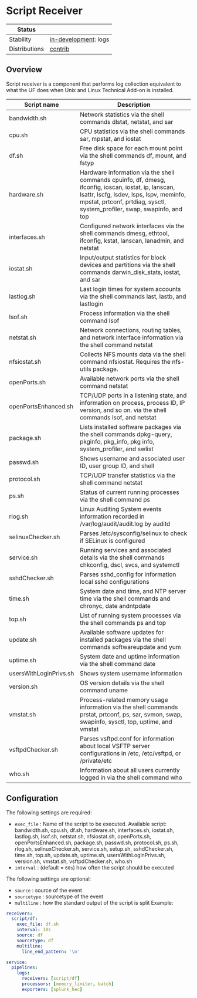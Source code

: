 # Script Receiver

<!-- status autogenerated section -->
| Status        |                        |
| ------------- |------------------------|
| Stability     | [in-development]: logs |
| Distributions | [contrib]              |

[in-development]: https://github.com/open-telemetry/opentelemetry-collector#in-development
[contrib]: https://github.com/open-telemetry/opentelemetry-collector-releases/tree/main/distributions/otelcol-contrib
<!-- end autogenerated section -->

## Overview
Script receiver is a component that performs log collection equivalent to what the UF does when Unix and Linux Technical Add-on is installed.


| Script name           | Description                                                                                                                                                                                                                  |
|-----------------------|------------------------------------------------------------------------------------------------------------------------------------------------------------------------------------------------------------------------------|
| bandwidth.sh	         | Network statistics via the shell commands dlstat, netstat, and sar                                                                                                                                                           |
| cpu.sh	             | CPU statistics via the shell commands sar, mpstat, and iostat                                                                                                                                                                |
| df.sh	             | Free disk space for each mount point via the shell commands df, mount, and fstyp                                                                                                                                             |
| hardware.sh	         | Hardware information via the shell commands cpuinfo, df, dmesg, ifconfig, ioscan, iostat, ip, lanscan, lsattr, lscfg, lsdev, lsps, lspv, meminfo, mpstat, prtconf, prtdiag, sysctl, system_profiler, swap, swapinfo, and top |
| interfaces.sh	     | Configured network interfaces via the shell commands dmesg, ethtool, ifconfig, kstat, lanscan, lanadmin, and netstat                                                                                                         |
| iostat.sh	         | Input/output statistics for block devices and partitions via the shell commands darwin_disk_stats, iostat, and sar                                                                                                           |
| lastlog.sh	         | Last login times for system accounts via the shell commands last, lastb, and lastlogin                                                                                                                                       |
| lsof.sh	             | Process information via the shell command lsof                                                                                                                                                                               |
| netstat.sh	         | Network connections, routing tables, and network interface information via the shell command netstat                                                                                                                         |
| nfsiostat.sh          | 	Collects NFS mounts data via the shell command nfsiostat. Requires the nfs-utils package.                                                                                                                                   |
| openPorts.sh          | 	Available network ports via the shell command netstat                                                                                                                                                                       |
| openPortsEnhanced.sh  | 	TCP/UDP ports in a listening state, and information on process, process ID, IP version, and so on. via the shell commands lsof, and netstat                                                                                 |
| package.sh	         | Lists installed software packages via the shell commands dpkg-query, pkginfo, pkg_info, pkg info, system_profiler, and swlist                                                                                                |
| passwd.sh	         | Shows username and associated user ID, user group ID, and shell                                                                                                                                                              |
| protocol.sh           | 	TCP/UDP transfer statistics via the shell command netstat                                                                                                                                                                   |
| ps.sh	             | Status of current running processes via the shell command ps                                                                                                                                                                 |
| rlog.sh	             | Linux Auditing System events information recorded in /var/log/audit/audit.log by auditd                                                                                                                                      |
| selinuxChecker.sh     | 	Parses /etc/sysconfig/selinux to check if SELinux is configured                                                                                                                                                             |
| service.sh	         | Running services and associated details via the shell commands chkconfig, dscl, svcs, and systemctl                                                                                                                          |
| sshdChecker.sh	     | Parses sshd_config for information local sshd configurations                                                                                                                                                                 |
| time.sh	             | System date and time, and NTP server time via the shell commands and chronyc, date andntpdate                                                                                                                                |
| top.sh	             | List of running system processes via the shell commands ps and top                                                                                                                                                           |
| update.sh             | 	Available software updates for installed packages via the shell commands softwareupdate and yum                                                                                                                             |
| uptime.sh             | 	System date and uptime information via the shell command date                                                                                                                                                               |
| usersWithLoginPrivs.sh| 	Shows system username information                                                                                                                                                                                           |
| version.sh	         | OS version details via the shell command uname                                                                                                                                                                               |
| vmstat.sh	         | Process-related memory usage information via the shell commands prstat, prtconf, ps, sar, svmon, swap, swapinfo, sysctl, top, uptime, and vmstat                                                                             |
| vsftpdChecker.sh      | 	Parses vsftpd.conf for information about local VSFTP server configurations in /etc, /etc/vsftpd, or /private/etc                                                                                                            |
| who.sh	             | Information about all users currently logged in via the shell command who                                                                                                                                                    |


## Configuration

The following settings are required:

- `exec_file` : Name of the script to be executed. Available script: bandwidth.sh, cpu.sh, df.sh, hardware.sh, interfaces.sh, iostat.sh, lastlog.sh, lsof.sh, netstat.sh, nfsiostat.sh, openPorts.sh, openPortsEnhanced.sh, package.sh, passwd.sh, protocol.sh, ps.sh, rlog.sh, selinuxChecker.sh, service.sh, setup.sh, sshdChecker.sh, time.sh, top.sh, update.sh, uptime.sh, usersWithLoginPrivs.sh, version.sh, vmstat.sh, vsftpdChecker.sh, who.sh
- `interval` : (default = `60s`) how often the script should be executed


The following settings are optional:

- `source` : source of the event
- `sourcetype` : sourcetype of the event
- `multiline` : how the standard output of the script is split
Example:

```yaml
receivers:
  script/df:
    exec_file: df.sh
    interval: 10s
    source: df
    sourcetype: df
    multiline:
      line_end_pattern: '\n'
```


```yaml
service:
  pipelines:
    logs:
      receivers: [script/df]
      processors: [memory_limiter, batch]
      exporters: [splunk_hec]
```
